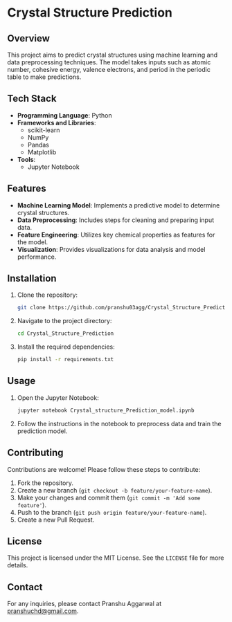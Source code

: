 # Crystal Structure Prediction

## Overview
This project aims to predict crystal structures using machine learning and data preprocessing techniques. The model takes inputs such as atomic number, cohesive energy, valence electrons, and period in the periodic table to make predictions.

## Tech Stack
- **Programming Language**: Python
- **Frameworks and Libraries**:
  - scikit-learn
  - NumPy
  - Pandas
  - Matplotlib
- **Tools**:
  - Jupyter Notebook

## Features
- **Machine Learning Model**: Implements a predictive model to determine crystal structures.
- **Data Preprocessing**: Includes steps for cleaning and preparing input data.
- **Feature Engineering**: Utilizes key chemical properties as features for the model.
- **Visualization**: Provides visualizations for data analysis and model performance.

## Installation
1. Clone the repository:
    ```bash
    git clone https://github.com/pranshu03agg/Crystal_Structure_Prediction.git
    ```
2. Navigate to the project directory:
    ```bash
    cd Crystal_Structure_Prediction
    ```
3. Install the required dependencies:
    ```bash
    pip install -r requirements.txt
    ```

## Usage
1. Open the Jupyter Notebook:
    ```bash
    jupyter notebook Crystal_structure_Prediction_model.ipynb
    ```
2. Follow the instructions in the notebook to preprocess data and train the prediction model.

## Contributing
Contributions are welcome! Please follow these steps to contribute:
1. Fork the repository.
2. Create a new branch (`git checkout -b feature/your-feature-name`).
3. Make your changes and commit them (`git commit -m 'Add some feature'`).
4. Push to the branch (`git push origin feature/your-feature-name`).
5. Create a new Pull Request.

## License
This project is licensed under the MIT License. See the `LICENSE` file for more details.

## Contact
For any inquiries, please contact Pranshu Aggarwal at [pranshuchd@gmail.com](pranshuchd@gmail.com).

